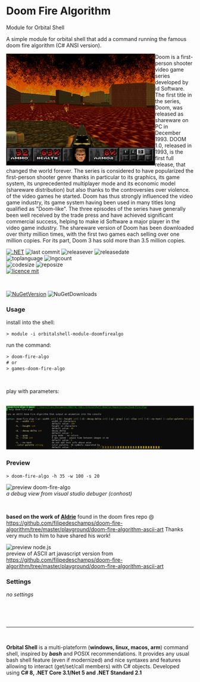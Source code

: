 # Doom Fire Algorithm
Module for Orbital Shell

A simple module for orbital shell that add a command running the famous doom fire algorithm (C# ANSI version).

<img src="https://github.com/OrbitalShell/Doom-Fire-Algo/blob/main/assets/erebus.jpg" align="left">

Doom is a first-person shooter video game series developed by id Software. The first title in the series, Doom, was released as shareware on PC in December 1993. DOOM 1.0, released in 1993, is the first full release, that changed the world forever. The series is considered to have popularized the first-person shooter genre thanks in particular to its graphics, its game system, its unprecedented multiplayer mode and its economic model (shareware distribution) but also thanks to the controversies over violence. of the video games he started. Doom has thus strongly influenced the video game industry, its game system having been used in many titles long qualified as "Doom-like". The three episodes of the series have generally been well received by the trade press and have achieved significant commercial success, helping to make id Software a major player in the video game industry. The shareware version of Doom has been downloaded over thirty million times, with the first two games each selling over one million copies. For its part, Doom 3 has sold more than 3.5 million copies.

[![.NET](https://github.com/franck-gaspoz/Doom-Fire-Algo/actions/workflows/dotnet.yml/badge.svg)](https://github.com/franck-gaspoz/Doom-Fire-Algo/actions/workflows/dotnet.yml)
![last commit](https://img.shields.io/github/last-commit/franck-gaspoz/Doom-Fire-Algo?style=plastic)
![releasever](https://img.shields.io/github/v/release/franck-gaspoz/Doom-Fire-Algo?style=plastic) 
![releasedate](https://img.shields.io/github/release-date/franck-gaspoz/Doom-Fire-Algo?style=plastic) 
<br>
![toplanguage](https://img.shields.io/github/languages/top/franck-gaspoz/Doom-Fire-Algo)
![lngcount](https://img.shields.io/github/languages/count/franck-gaspoz/Doom-Fire-Algo)
<br>
![codesize](https://img.shields.io/github/languages/code-size/franck-gaspoz/Doom-Fire-Algo)
![reposize](https://img.shields.io/github/repo-size/franck-gaspoz/Doom-Fire-Algo)
<br>
[![licence mit](https://img.shields.io/badge/licence-MIT-blue.svg)](license)

<br>

[![NuGetVersion](https://img.shields.io/nuget/v/OrbitalShell-Module-DoomFireAlgo.svg)](https://www.nuget.org/packages/OrbitalShell-Module-DoomFireAlgo) ![NuGetDownloads](https://img.shields.io/nuget/dt/OrbitalShell-Module-DoomFireAlgo.svg)

### Usage

install into the shell:
```shell
> module -i orbitalshell-module-doomfirealgo
```
run the command:
```shell
> doom-fire-algo
# or
> games-doom-fire-algo
```
<br>

play with parameters:

<br>

<img src="assets/help.png"/>

### Preview

```shell
> doom-fire-algo -h 35 -w 100 -s 20
```

![preview doom-fire-algo](assets/doom-fire-algo2.gif)
<br>*a debug view from visual studio debuger (conhost)*

<br>

**based on the work of [Aldrie](https://github.com/Aldrie)** found in the doom fires repo @ https://github.com/filipedeschamps/doom-fire-algorithm/tree/master/playground/doom-fire-algorithm-ascii-art Thanks very much to him to have shared his work!

![preview node.js](https://raw.githubusercontent.com/franck-gaspoz/Doom-Fire-Algo/main/assets/68747470733a2f2f692e696d6775722e636f6d2f464f644345634e2e676966.gif)
<br>preview of ASCII art javascript version from https://github.com/filipedeschamps/doom-fire-algorithm/tree/master/playground/doom-fire-algorithm-ascii-art

### Settings

*no settings*

<br><br><br><hr><br>

<b>Orbital Shell</b> is a multi-plateform (**windows, linux, macos, arm**) command shell, inspired by <b><i>bash</i></b> and POSIX recommendations. It provides any usual bash shell feature (even if modernized) and nice syntaxes and features allowing to interact (get/set/call members) with C# objects. Developed using **C# 8, .NET Core 3.1/Net 5 and .NET Standard 2.1**

